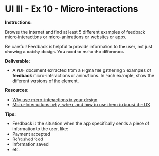 # UI III - Ex 10 - Micro-interactions

**Instructions:** 

Browse the internet and find at least 5 different examples of feedback micro-interactions or micro-animations on websites or apps. 

Be careful! Feedback is helpful to provide information to the user, not just showing a catchy design. You need to make the difference. 

**Deliverable:**

- A PDF document extracted from a Figma file gathering 5 examples of **feedback** micro-interactions or animations. In each example, show the different versions of the element.

**Resources:**

- [Why use micro-interactions in your design](https://hike.one/update/why-use-micro-animations-in-your-design)
- [Micro-interactions: why, when,  and how to use them to boost the UX](https://uxdesign.cc/micro-interactions-why-when-and-how-to-use-them-to-boost-the-ux-17094b3baaa0)

**Tips:** 

- Feedback is the situation when the app specifically sends a piece of information to the user, like: 
- Payment accepted
- Refreshed feed
- Information saved
- etc.